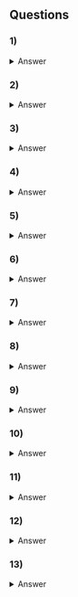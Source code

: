 ## Questions

### 1) 
<details> 
  <summary markdown="span">Answer</summary>

</details>

### 2) 
<details>
  <summary markdown="span">Answer</summary>

</details>

### 3) 
<details>
  <summary markdown="span">Answer</summary>

</details>

### 4) 
<details>
  <summary markdown="span">Answer</summary>

</details>

### 5) 
<details>
  <summary markdown="span">Answer</summary>

</details>

### 6) 
<details>
  <summary markdown="span">Answer</summary>

</details>

### 7) 
<details>
  <summary markdown="span">Answer</summary>

</details>

### 8) 
<details>
  <summary markdown="span">Answer</summary>

</details>

### 9) 
<details>
  <summary markdown="span">Answer</summary>

</details>

### 10) 
<details>
  <summary markdown="span">Answer</summary>

</details>

### 11) 
<details>
  <summary markdown="span">Answer</summary>

</details>

### 12)
<details>
  <summary markdown="span">Answer</summary>

</details>

### 13)
<details>
  <summary markdown="span">Answer</summary>

</details>
